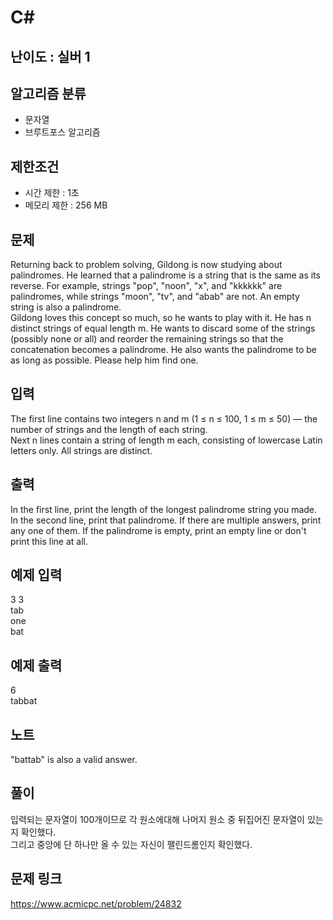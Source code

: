 # C#

## 난이도 : 실버 1

## 알고리즘 분류
  - 문자열
  - 브루트포스 알고리즘

## 제한조건
  - 시간 제한 : 1초
  - 메모리 제한 : 256 MB

## 문제
Returning back to problem solving, Gildong is now studying about palindromes. He learned that a palindrome is a string that is the same as its reverse. For example, strings "pop", "noon", "x", and "kkkkkk" are palindromes, while strings "moon", "tv", and "abab" are not. An empty string is also a palindrome.<br/>
Gildong loves this concept so much, so he wants to play with it. He has n distinct strings of equal length m. He wants to discard some of the strings (possibly none or all) and reorder the remaining strings so that the concatenation becomes a palindrome. He also wants the palindrome to be as long as possible. Please help him find one.<br/>

## 입력
The first line contains two integers n and m (1 ≤ n ≤ 100, 1 ≤ m ≤ 50) — the number of strings and the length of each string.<br/>
Next n lines contain a string of length m each, consisting of lowercase Latin letters only. All strings are distinct.<br/>

## 출력
In the first line, print the length of the longest palindrome string you made.<br/>
In the second line, print that palindrome. If there are multiple answers, print any one of them. If the palindrome is empty, print an empty line or don't print this line at all.<br/>

## 예제 입력
3 3<br/>
tab<br/>
one<br/>
bat<br/>

## 예제 출력
6<br/>
tabbat<br/>

## 노트
"battab" is also a valid answer.

## 풀이
입력되는 문자열이 100개이므로 각 원소에대해 나머지 원소 중 뒤집어진 문자열이 있는지 확인했다.<br/>
그리고 중앙에 단 하나만 올 수 있는 자신이 팰린드롬인지 확인했다.<br/>

## 문제 링크
https://www.acmicpc.net/problem/24832